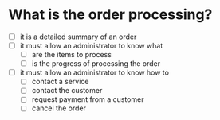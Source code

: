 # What is the order processing?

- [ ] it is a detailed summary of an order
- [ ] it must allow an administrator to know what  
  - [ ] are the items to process
  - [ ] is the progress of processing the order
- [ ] it must allow an administrator to know how to  
  - [ ] contact a service
  - [ ] contact the customer
  - [ ] request payment from a customer
  - [ ] cancel the order
